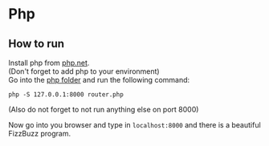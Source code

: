 # Php

## How to run

Install php from [php.net](https://php.net).\
(Don't forget to add php to your environment)\
Go into the [php folder](/php) and run the following command:
```shell
php -S 127.0.0.1:8000 router.php
```
(Also do not forget to not run anything else on port 8000)

Now go into you browser and type in `localhost:8000` and there is a beautiful FizzBuzz program. 